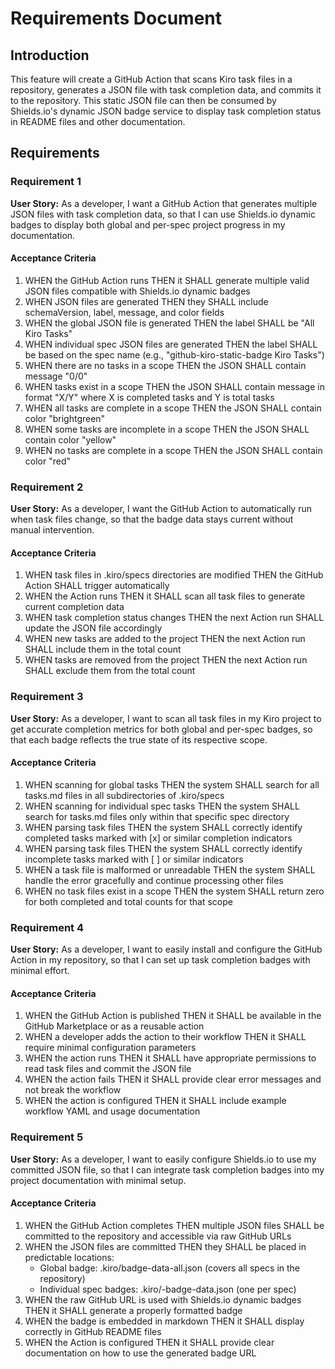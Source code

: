 # Requirements Document

## Introduction

This feature will create a GitHub Action that scans Kiro task files in a repository, generates a JSON file with task completion data, and commits it to the repository. This static JSON file can then be consumed by Shields.io's dynamic JSON badge service to display task completion status in README files and other documentation.

## Requirements

### Requirement 1

**User Story:** As a developer, I want a GitHub Action that generates multiple JSON files with task completion data, so that I can use Shields.io dynamic badges to display both global and per-spec project progress in my documentation.

#### Acceptance Criteria

1. WHEN the GitHub Action runs THEN it SHALL generate multiple valid JSON files compatible with Shields.io dynamic badges
2. WHEN JSON files are generated THEN they SHALL include schemaVersion, label, message, and color fields
3. WHEN the global JSON file is generated THEN the label SHALL be "All Kiro Tasks" 
4. WHEN individual spec JSON files are generated THEN the label SHALL be based on the spec name (e.g., "github-kiro-static-badge Kiro Tasks")
5. WHEN there are no tasks in a scope THEN the JSON SHALL contain message "0/0" 
6. WHEN tasks exist in a scope THEN the JSON SHALL contain message in format "X/Y" where X is completed tasks and Y is total tasks
7. WHEN all tasks are complete in a scope THEN the JSON SHALL contain color "brightgreen"
8. WHEN some tasks are incomplete in a scope THEN the JSON SHALL contain color "yellow"
9. WHEN no tasks are complete in a scope THEN the JSON SHALL contain color "red"

### Requirement 2

**User Story:** As a developer, I want the GitHub Action to automatically run when task files change, so that the badge data stays current without manual intervention.

#### Acceptance Criteria

1. WHEN task files in .kiro/specs directories are modified THEN the GitHub Action SHALL trigger automatically
2. WHEN the Action runs THEN it SHALL scan all task files to generate current completion data
3. WHEN task completion status changes THEN the next Action run SHALL update the JSON file accordingly
4. WHEN new tasks are added to the project THEN the next Action run SHALL include them in the total count
5. WHEN tasks are removed from the project THEN the next Action run SHALL exclude them from the total count

### Requirement 3

**User Story:** As a developer, I want to scan all task files in my Kiro project to get accurate completion metrics for both global and per-spec badges, so that each badge reflects the true state of its respective scope.

#### Acceptance Criteria

1. WHEN scanning for global tasks THEN the system SHALL search for all tasks.md files in all subdirectories of .kiro/specs
2. WHEN scanning for individual spec tasks THEN the system SHALL search for tasks.md files only within that specific spec directory
3. WHEN parsing task files THEN the system SHALL correctly identify completed tasks marked with [x] or similar completion indicators
4. WHEN parsing task files THEN the system SHALL correctly identify incomplete tasks marked with [ ] or similar indicators
5. WHEN a task file is malformed or unreadable THEN the system SHALL handle the error gracefully and continue processing other files
6. WHEN no task files exist in a scope THEN the system SHALL return zero for both completed and total counts for that scope

### Requirement 4

**User Story:** As a developer, I want to easily install and configure the GitHub Action in my repository, so that I can set up task completion badges with minimal effort.

#### Acceptance Criteria

1. WHEN the GitHub Action is published THEN it SHALL be available in the GitHub Marketplace or as a reusable action
2. WHEN a developer adds the action to their workflow THEN it SHALL require minimal configuration parameters
3. WHEN the action runs THEN it SHALL have appropriate permissions to read task files and commit the JSON file
4. WHEN the action fails THEN it SHALL provide clear error messages and not break the workflow
5. WHEN the action is configured THEN it SHALL include example workflow YAML and usage documentation

### Requirement 5

**User Story:** As a developer, I want to easily configure Shields.io to use my committed JSON file, so that I can integrate task completion badges into my project documentation with minimal setup.

#### Acceptance Criteria

1. WHEN the GitHub Action completes THEN multiple JSON files SHALL be committed to the repository and accessible via raw GitHub URLs
2. WHEN the JSON files are committed THEN they SHALL be placed in predictable locations:
   - Global badge: .kiro/badge-data-all.json (covers all specs in the repository)
   - Individual spec badges: .kiro/<specname>-badge-data.json (one per spec)
3. WHEN the raw GitHub URL is used with Shields.io dynamic badges THEN it SHALL generate a properly formatted badge
4. WHEN the badge is embedded in markdown THEN it SHALL display correctly in GitHub README files
5. WHEN the Action is configured THEN it SHALL provide clear documentation on how to use the generated badge URL